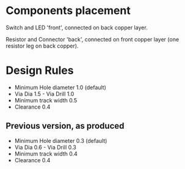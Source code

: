 # Components placement

Switch and LED 'front', connected on back copper layer.

Resistor and Connector 'back', connected on front copper layer (one resistor leg on back copper).

# Design Rules


- Minimum Hole diameter 1.0 (default)
- Via Dia 1.5 - Via Drill 1.0
- Minimum track width 0.5
- Clearance 0.4

## Previous version, as produced 
- Minimum Hole diameter 0.3 (default)
- Via Dia 0.6 - Via Drill 0.3
- Minimum track width 0.4
- Clearance 0.4

